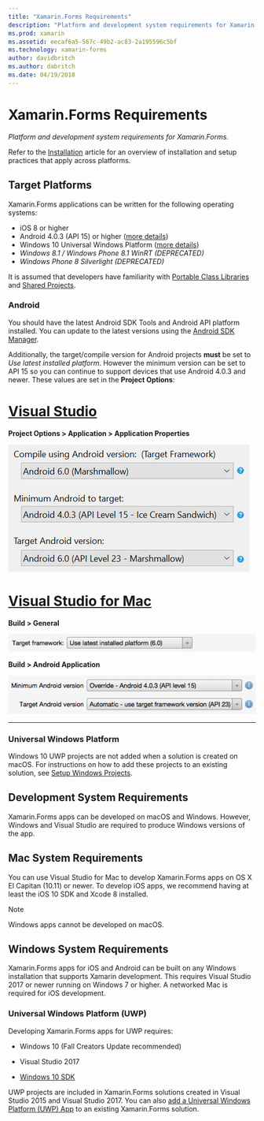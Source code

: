 ```yaml
---
title: "Xamarin.Forms Requirements"
description: "Platform and development system requirements for Xamarin.Forms."
ms.prod: xamarin
ms.assetid: eecaf6a5-567c-49b2-ac83-2a195596c5bf
ms.technology: xamarin-forms
author: davidbritch
ms.author: dabritch
ms.date: 04/19/2018
---
```


# Xamarin.Forms Requirements

_Platform and development system requirements for Xamarin.Forms._

Refer to the [Installation](~/cross-platform/get-started/installation/index.md) article for an overview of installation and setup practices that apply across platforms.

## Target Platforms

Xamarin.Forms applications can be written for the following operating systems:

-  iOS 8 or higher
-  Android 4.0.3 (API 15) or higher ([more details](#android))
-  Windows 10 Universal Windows Platform ([more details](#windows10))
-  *Windows 8.1 / Windows Phone 8.1 WinRT (DEPRECATED)*
-  *Windows Phone 8 Silverlight (DEPRECATED)*

It is assumed that developers have familiarity with [Portable Class Libraries](~/cross-platform/app-fundamentals/pcl.md) and [Shared Projects](~/cross-platform/app-fundamentals/shared-projects.md).

<a name="android" />

### Android

You should have the latest Android SDK Tools and Android API platform installed. You can update to the latest versions using the [Android SDK Manager](~/android/get-started/installation/android-sdk.md).

Additionally, the target/compile version for Android projects **must** be set to *Use latest installed platform*. However the minimum version can be set to API 15 so you can continue to support devices
that use Android 4.0.3 and newer. These values are set in the **Project Options**:

# [Visual Studio](#tab/vswin)

**Project Options > Application > Application Properties**

![](installation-images/options-android-vs-sml.png "Android build options in Visual Studio")

# [Visual Studio for Mac](#tab/vsmac)

**Build > General**

![](installation-images/options-general-sml.png "Build > General")

**Build > Android Application**

![](installation-images/options-android-sml.png "Build > Android Application")

-----

<a name="windows10" />

### Universal Windows Platform

Windows 10 UWP projects are not added when a solution is created on macOS. For instructions on how to add these projects to an existing solution, see [Setup Windows Projects](~/xamarin-forms/platform/windows/installation/index.md).

## Development System Requirements

Xamarin.Forms apps can be developed on macOS and Windows. However, Windows and Visual Studio are required to produce Windows versions of the app.

## Mac System Requirements

You can use Visual Studio for Mac to develop Xamarin.Forms apps on OS X El Capitan (10.11) or newer. To develop iOS apps, we recommend having at least the iOS 10 SDK and Xcode 8 installed.

> [!NOTE]
>  Windows apps cannot be developed on macOS.

## Windows System Requirements

Xamarin.Forms apps for iOS and Android can be built on any Windows installation that supports Xamarin development. This requires Visual Studio 2017 or newer running on Windows 7 or higher. A networked Mac is required for iOS development.

### Universal Windows Platform (UWP)

Developing Xamarin.Forms apps for UWP requires:

* Windows 10 (Fall Creators Update recommended)

* Visual Studio 2017

* [Windows 10 SDK](https://dev.windows.com/downloads/windows-10-sdk)

UWP projects are included in Xamarin.Forms solutions created in Visual Studio 2015 and Visual Studio 2017.
You can also [add a Universal Windows Platform (UWP) App](~/xamarin-forms/platform/windows/installation/index.md) to an existing
Xamarin.Forms solution.

